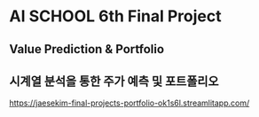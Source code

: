 # AI SCHOOL 6th Final Project
## Value Prediction & Portfolio
## 시계열 분석을 통한 주가 예측 및 포트폴리오


https://jaesekim-final-projects-portfolio-ok1s6l.streamlitapp.com/
